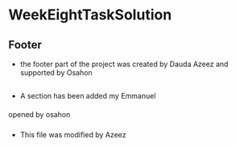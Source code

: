 # WeekEightTaskSolution

## Footer
* the footer part of the project was created by Dauda Azeez and supported by Osahon

##
* A section has been added my Emmanuel

####
opened by osahon
###
* This file was modified by Azeez
